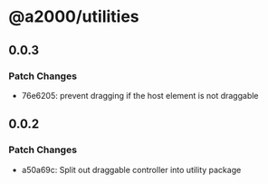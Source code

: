 # @a2000/utilities

## 0.0.3

### Patch Changes

- 76e6205: prevent dragging if the host element is not draggable

## 0.0.2

### Patch Changes

- a50a69c: Split out draggable controller into utility package
